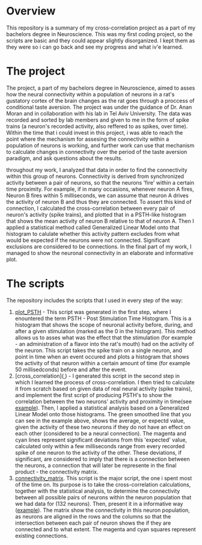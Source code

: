 # Overview
This repository is a summary of my cross-correlation project as a part of my bachelors degree in Neuroscience. 
This was my first coding project, so the scripts are basic and they could appear slightly disorganized. I kept them as they were so i can go back and see my progress and what iv'e learned.

# The project
The project, a part of my bachelors degree in Neuroscience, aimed to asses how the neural connectivity within a population of neurons in a rat's gustatory cortex of the brain changes as the rat goes through a proccess of conditional taste aversion. The project was under the guidance of Dr. Anan Moran and in collaboration with his lab in Tel Aviv University. The data was recorded and sorted by lab members and given to me in the form of spike trains (a neuron's recorded activity, also reffered to as spikes, over time). Within the time that i could invest in this project, i was able to reach the point where the mechanism for assesing the connectivity within a population of neurons is working, and further work can use that mechanism to calculate changes in connectivity over the period of the taste aversion paradigm, and ask questions about the results.

throughout my work, I analyzed that data in order to find the connectivity within this group of neurons. Connectivity is derived from synchronized activity between a pair of neurons, so that the neurons 'fire' within a certain time proximity. For example, if in many occasions, whenever neuron A fires, Neuron B fires within 5 milliseconds, we can assume that neuron A drives the activity of neuron B and thus they are connected. To assert this kind of connection, I calculated the cross-correlation between every pair of neuron's activity (spike trains), and plotted that in a PSTH-like histogram that shows the mean activity of neuron B relative to that of neuron A. Then I applied a statistical method called Generalized Linear Model onto that histogram to calulate whether this activity pattern excludes from what would be expected if the neurons were not connected. Significant exclusions are considered to be connections. 
In the final part of my work, I managed to show the neuronal connectivity in an elaborate and informative plot. 

# The scripts
The repository includes the scripts that I used in every step of the way:
1. [plot_PSTH](https://github.com/Yuvalb94/cross-correlation-project-YB/blob/45601052a3a2eef9595f83c6959fb30782c70c9b/plot_PSTH.py) - This script was generated in the first step, where I enountered the term PSTH - Post Stimulation Time Histogram. This is a histogram that shows the scope of neuronal activity before, during, and after a given stimulation (marked as the 0 in the histogram). This method allows us to asses what was the effect that the stimulation (for example - an administration of a flavor into the rat's mouth) had on the activity of the neuron. This script takes the spike train on a single neuron, and point in time when an event occured and plots a histogram that shows the activity of that neuron within a certain amount of time (for example 50 millisedconds) before and after the event.
2.  [cross_correlation]([
](https://github.com/Yuvalb94/cross-correlation-project-YB/blob/45601052a3a2eef9595f83c6959fb30782c70c9b/cross_correlation.py)) - I generated this script in the second step in which I learned the process of cross-correlation. I then tried to calculate it from scratch based on given data of real neural activity (spike trains), and implement the first script of producing PSTH's to show the correlation between the two neurons' activity and proximity in time(see [example](https://github.com/Yuvalb94/cross-correlation-project-YB/blob/45601052a3a2eef9595f83c6959fb30782c70c9b/Figures/Cross_Correlation_Histogram_example.png)). Then, I applied a statistical analysis based on a Generalized Linear Model onto those histograms. The green smoothed line that you can see in the example above, shows the average, or expectd value, given the activity of these two neurons if they do not have an effect on each other (considered to be a neural connection). The magenta and cyan lines represent significant deviations from this 'expected' value, calculated only within a few milliseconds range from every recorded spike of one neuron to the activity of the other. These deviations, if significant, are considered to imply that there is a connection between the neurons, a connection that will later be represente in the final product - the connectivity matrix.
3. [connectivity_matrix](https://github.com/Yuvalb94/cross-correlation-project-YB/blob/45601052a3a2eef9595f83c6959fb30782c70c9b/process_and_plot_W_2d.py). This script is the major script, the one i spent most of the time on. Its purpose is to take the cross-correlation calculations, together with the statistical analysis, to determine the connectivity between all possible pairs of neurons within the neuron population that we had data for (132 neurons). Then, present it in a informative way ([example](https://github.com/Yuvalb94/cross-correlation-project-YB/blob/45601052a3a2eef9595f83c6959fb30782c70c9b/Figures/connectivity_matrix_example.png)). The matrix show the connectivity in this neuron population, as neurons are aligned in the rows and the columns so that the intersection between each pair of neuron shows the if they are connected and to what extent. The magenta and cyan squares represent existing connections. 
